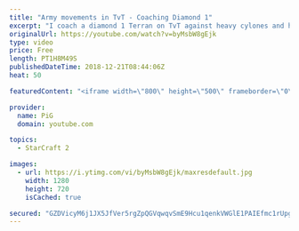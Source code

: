```yaml
---
title: "Army movements in TvT - Coaching Diamond 1"
excerpt: "I coach a diamond 1 Terran on TvT against heavy cylones and how to build upon his leads in the mid to lategame. -- Watch live at https://www.twitch.tv/x5_pig"
originalUrl: https://youtube.com/watch?v=byMsbW8gEjk
type: video
price: Free
length: PT1H8M49S
publishedDateTime: 2018-12-21T08:44:06Z
heat: 50

featuredContent: "<iframe width=\"800\" height=\"500\" frameborder=\"0\" src=\"https://www.youtube.com/embed/byMsbW8gEjk\" allow=\"accelerometer; autoplay; encrypted-media; gyroscope; picture-in-picture\" allowfullscreen></iframe>"

provider:
  name: PiG
  domain: youtube.com

topics:
  - StarCraft 2

images:
  - url: https://i.ytimg.com/vi/byMsbW8gEjk/maxresdefault.jpg
    width: 1280
    height: 720
    isCached: true

secured: "GZDVicyM6j1JX5JfVer5rgZpQGVqwqvSmE9Hcu1qenkVWGlE1PAIEfmc1rUpghel4yjf8To8JQPo/I7pgegm/EcaFgT718VhHNRA2xNgC7x07V7tWNE035ftoRhLjTy/YZ56I8l3CJ8RQIuZuWgz+ek7UXeBLwK/ZpDPwMZt65fLJdMNbH2zLOM8siHGGtZfTWMqSHglPCt0B4GCNSeRUztOxtodgqzgI21yrqAb9PePwXzegivmspoCrqqM0iWoGC/H+H8mGobT9zy2/yrVJo5d2lFSVjE3PYJNxLRy/Iqg7Vx9oc+sBZ5/EXD/b2ycuaVX70jFbQSUWffe4AZo98W0cr8EFYNCty5bvO2x23YkPR9Zkz00X+1s+ykfXY3gov/bvOS7pmXyFAxJNCeh5wAo+TG7HKzK3oG30nJxP3Y=;YleujQjDiAtsknYT1ILoSA=="
---
```


